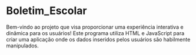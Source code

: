 # Boletim_Escolar

Bem-vindo ao projeto que visa proporcionar uma experiência interativa e dinâmica para os usuários! Este programa utiliza HTML e JavaScript para criar uma aplicação onde os dados inseridos pelos usuários são habilmente manipulados.
